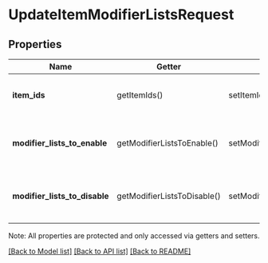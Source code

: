 # UpdateItemModifierListsRequest

## Properties
Name | Getter | Setter | Type | Description | Notes
------------ | ------------- | ------------- | ------------- | ------------- | -------------
**item_ids** | getItemIds() | setItemIds($value) | **string[]** | The [CatalogItem](#type-catalogitem)s whose [CatalogModifierList](#type-catalogmodifierlist)s are being updated. | 
**modifier_lists_to_enable** | getModifierListsToEnable() | setModifierListsToEnable($value) | **string[]** | The set of [CatalogModifierList](#type-catalogmodifierlist)s (referenced by ID) to enable for the [CatalogItem](#type-catalogitem). | [optional] 
**modifier_lists_to_disable** | getModifierListsToDisable() | setModifierListsToDisable($value) | **string[]** | The set of [CatalogModifierList](#type-catalogmodifierlist)s (referenced by ID) to disable for the [CatalogItem](#type-catalogitem). | [optional] 

Note: All properties are protected and only accessed via getters and setters.

[[Back to Model list]](../../README.md#documentation-for-models) [[Back to API list]](../../README.md#documentation-for-api-endpoints) [[Back to README]](../../README.md)

